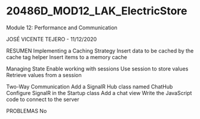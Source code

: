 # 20486D_MOD12_LAK_ElectricStore
Module 12: Performance and Communication

JOSÉ VICENTE TEJERO - 11/12/2020

RESUMEN
Implementing a Caching Strategy
Insert data to be cached by the cache tag helper
Insert items to a memory cache

Managing State
Enable working with sessions
Use session to store values
Retrieve values from a session

Two-Way Communication 
Add a SignalR Hub class named ChatHub
Configure SignalR in the Startup class
Add a chat view
Write the JavaScript code to connect to the server


PROBLEMAS
No
